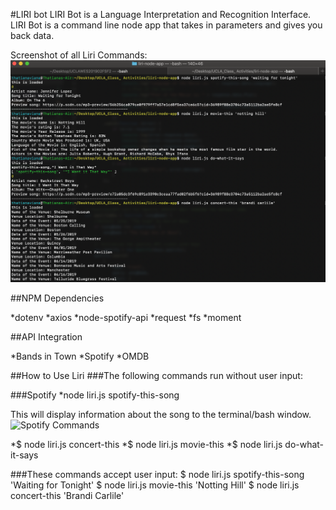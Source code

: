 #LIRI bot
LIRI Bot is a Language Interpretation and Recognition Interface. LIRI Bot is a command line node app that takes in parameters and gives you back data.

Screenshot of all Liri Commands:
![Liri All Commands](/images/liri-all-commands.png)

##NPM Dependencies

*dotenv
*axios
*node-spotify-api
*request
*fs
*moment

##API Integration

*Bands in Town
*Spotify
*OMDB

##How to Use Liri
###The following commands run without user input:

###Spotify
*node liri.js spotify-this-song <insert song title>

This will display information about the song to the terminal/bash window. 
![Spotify Commands](/images/spotify.gif)





*$ node liri.js concert-this
*$ node liri.js movie-this
*$ node liri.js do-what-it-says

###These commands accept user input:
$ node liri.js spotify-this-song 'Waiting for Tonight'
$ node liri.js movie-this 'Notting Hill'
$ node liri.js concert-this 'Brandi Carlile'
